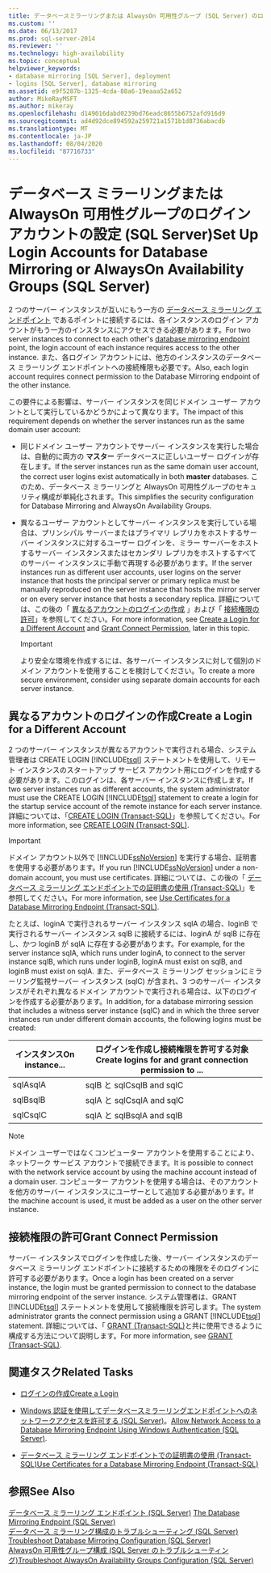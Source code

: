 ```yaml
---
title: データベースミラーリングまたは AlwaysOn 可用性グループ (SQL Server) のログインアカウントを設定します。Microsoft Docs
ms.custom: ''
ms.date: 06/13/2017
ms.prod: sql-server-2014
ms.reviewer: ''
ms.technology: high-availability
ms.topic: conceptual
helpviewer_keywords:
- database mirroring [SQL Server], deployment
- logins [SQL Server], database mirroring
ms.assetid: e9f5287b-1325-4cda-88a6-19eaaa52a652
author: MikeRayMSFT
ms.author: mikeray
ms.openlocfilehash: d149016dabd0239bd76eadc8655b6752afd916d9
ms.sourcegitcommit: ad4d92dce894592a259721a1571b1d8736abacdb
ms.translationtype: MT
ms.contentlocale: ja-JP
ms.lasthandoff: 08/04/2020
ms.locfileid: "87716733"
---
```

# <a name="set-up-login-accounts-for-database-mirroring-or-alwayson-availability-groups-sql-server"></a><span data-ttu-id="8b994-102">データベース ミラーリングまたは AlwaysOn 可用性グループのログイン アカウントの設定 (SQL Server)</span><span class="sxs-lookup"><span data-stu-id="8b994-102">Set Up Login Accounts for Database Mirroring or AlwaysOn Availability Groups (SQL Server)</span></span>
  <span data-ttu-id="8b994-103">2 つのサーバー インスタンスが互いにもう一方の [データベース ミラーリング エンドポイント](the-database-mirroring-endpoint-sql-server.md) であるポイントに接続するには、各インスタンスのログイン アカウントがもう一方のインスタンスにアクセスできる必要があります。</span><span class="sxs-lookup"><span data-stu-id="8b994-103">For two server instances to connect to each other's [database mirroring endpoint](the-database-mirroring-endpoint-sql-server.md) point, the login account of each instance requires access to the other instance.</span></span> <span data-ttu-id="8b994-104">また、各ログイン アカウントには、他方のインスタンスのデータベース ミラーリング エンドポイントへの接続権限も必要です。</span><span class="sxs-lookup"><span data-stu-id="8b994-104">Also, each login account requires connect permission to the Database Mirroring endpoint of the other instance.</span></span>  
  
 <span data-ttu-id="8b994-105">この要件による影響は、サーバー インスタンスを同じドメイン ユーザー アカウントとして実行しているかどうかによって異なります。</span><span class="sxs-lookup"><span data-stu-id="8b994-105">The impact of this requirement depends on whether the server instances run as the same domain user account:</span></span>  
  
-   <span data-ttu-id="8b994-106">同じドメイン ユーザー アカウントでサーバー インスタンスを実行した場合は、自動的に両方の **マスター** データベースに正しいユーザー ログインが存在します。</span><span class="sxs-lookup"><span data-stu-id="8b994-106">If the server instances run as the same domain user account, the correct user logins exist automatically in both **master** databases.</span></span> <span data-ttu-id="8b994-107">このため、データベース ミラーリングと AlwaysOn 可用性グループのセキュリティ構成が単純化されます。</span><span class="sxs-lookup"><span data-stu-id="8b994-107">This simplifies the security configuration for Database Mirroring and AlwaysOn Availability Groups.</span></span>  
  
-   <span data-ttu-id="8b994-108">異なるユーザー アカウントとしてサーバー インスタンスを実行している場合は、プリンシパル サーバーまたはプライマリ レプリカをホストするサーバー インスタンスに対するユーザー ログインを、ミラー サーバーをホストするサーバー インスタンスまたはセカンダリ レプリカをホストするすべてのサーバー インスタンスに手動で再現する必要があります。</span><span class="sxs-lookup"><span data-stu-id="8b994-108">If the server instances run as different user accounts, user logins on the server instance that hosts the principal server or primary replica must be manually reproduced on the server instance that hosts the mirror server or on every server instance that hosts a secondary replica.</span></span> <span data-ttu-id="8b994-109">詳細については、この後の「 [異なるアカウントのログインの作成](#CreateLogin) 」および「 [接続権限の許可](#GrantConnect)」を参照してください。</span><span class="sxs-lookup"><span data-stu-id="8b994-109">For more information, see [Create a Login for a Different Account](#CreateLogin) and [Grant Connect Permission](#GrantConnect), later in this topic.</span></span>  
  
    > [!IMPORTANT]  
    >  <span data-ttu-id="8b994-110">より安全な環境を作成するには、各サーバー インスタンスに対して個別のドメイン アカウントを使用することを検討してください。</span><span class="sxs-lookup"><span data-stu-id="8b994-110">To create a more secure environment, consider using separate domain accounts for each server instance.</span></span>  
  
##  <a name="create-a-login-for-a-different-account"></a><a name="CreateLogin"></a> <span data-ttu-id="8b994-111">異なるアカウントのログインの作成</span><span class="sxs-lookup"><span data-stu-id="8b994-111">Create a Login for a Different Account</span></span>  
 <span data-ttu-id="8b994-112">2 つのサーバー インスタンスが異なるアカウントで実行される場合、システム管理者は CREATE LOGIN [!INCLUDE[tsql](../../includes/tsql-md.md)] ステートメントを使用して、リモート インスタンスのスタートアップ サービス アカウント用にログインを作成する必要があります。このログインは、各サーバー インスタンスに作成します。</span><span class="sxs-lookup"><span data-stu-id="8b994-112">If two server instances run as different accounts, the system administrator must use the CREATE LOGIN [!INCLUDE[tsql](../../includes/tsql-md.md)] statement to create a login for the startup service account of the remote instance for each server instance.</span></span> <span data-ttu-id="8b994-113">詳細については、「[CREATE LOGIN &#40;Transact-SQL&#41;](/sql/t-sql/statements/create-login-transact-sql)」を参照してください。</span><span class="sxs-lookup"><span data-stu-id="8b994-113">For more information, see [CREATE LOGIN &#40;Transact-SQL&#41;](/sql/t-sql/statements/create-login-transact-sql).</span></span>  
  
> [!IMPORTANT]  
>  <span data-ttu-id="8b994-114">ドメイン アカウント以外で [!INCLUDE[ssNoVersion](../../includes/ssnoversion-md.md)] を実行する場合、証明書を使用する必要があります。</span><span class="sxs-lookup"><span data-stu-id="8b994-114">If you run [!INCLUDE[ssNoVersion](../../includes/ssnoversion-md.md)] under a non-domain account, you must use certificates.</span></span> <span data-ttu-id="8b994-115">詳細については、この後の「 [データベース ミラーリング エンドポイントでの証明書の使用 &#40;Transact-SQL&#41;](use-certificates-for-a-database-mirroring-endpoint-transact-sql.md)」を参照してください。</span><span class="sxs-lookup"><span data-stu-id="8b994-115">For more information, see [Use Certificates for a Database Mirroring Endpoint &#40;Transact-SQL&#41;](use-certificates-for-a-database-mirroring-endpoint-transact-sql.md).</span></span>  
  
 <span data-ttu-id="8b994-116">たとえば、loginA で実行されるサーバー インスタンス sqlA の場合、loginB で実行されるサーバー インスタンス sqlB に接続するには、loginA が sqlB に存在し、かつ loginB が sqlA に存在する必要があります。</span><span class="sxs-lookup"><span data-stu-id="8b994-116">For example, for the server instance sqlA, which runs under loginA, to connect to the server instance sqlB, which runs under loginB, loginA must exist on sqlB, and loginB must exist on sqlA.</span></span> <span data-ttu-id="8b994-117">また、データベース ミラーリング セッションにミラーリング監視サーバー インスタンス (sqlC) が含まれ、3 つのサーバー インスタンスがそれぞれ異なるドメイン アカウントで実行される場合は、以下のログインを作成する必要があります。</span><span class="sxs-lookup"><span data-stu-id="8b994-117">In addition, for a database mirroring session that includes a witness server instance (sqlC) and in which the three server instances run under different domain accounts, the following logins must be created:</span></span>  
  
|<span data-ttu-id="8b994-118">インスタンス</span><span class="sxs-lookup"><span data-stu-id="8b994-118">On instance...</span></span>|<span data-ttu-id="8b994-119">ログインを作成し接続権限を許可する対象</span><span class="sxs-lookup"><span data-stu-id="8b994-119">Create logins for and grant connection permission to ...</span></span>|  
|--------------------|--------------------------------------------------------------|  
|<span data-ttu-id="8b994-120">sqlA</span><span class="sxs-lookup"><span data-stu-id="8b994-120">sqlA</span></span>|<span data-ttu-id="8b994-121">sqlB と sqlC</span><span class="sxs-lookup"><span data-stu-id="8b994-121">sqlB and sqlC</span></span>|  
|<span data-ttu-id="8b994-122">sqlB</span><span class="sxs-lookup"><span data-stu-id="8b994-122">sqlB</span></span>|<span data-ttu-id="8b994-123">sqlA と sqlC</span><span class="sxs-lookup"><span data-stu-id="8b994-123">sqlA and sqlC</span></span>|  
|<span data-ttu-id="8b994-124">sqlC</span><span class="sxs-lookup"><span data-stu-id="8b994-124">sqlC</span></span>|<span data-ttu-id="8b994-125">sqlA と sqlB</span><span class="sxs-lookup"><span data-stu-id="8b994-125">sqlA and sqlB</span></span>|  
  
> [!NOTE]  
>  <span data-ttu-id="8b994-126">ドメイン ユーザーではなくコンピューター アカウントを使用することにより、ネットワーク サービス アカウントで接続できます。</span><span class="sxs-lookup"><span data-stu-id="8b994-126">It is possible to connect with the network service account by using the machine account instead of a domain user.</span></span> <span data-ttu-id="8b994-127">コンピューター アカウントを使用する場合は、そのアカウントを他方のサーバー インスタンスにユーザーとして追加する必要があります。</span><span class="sxs-lookup"><span data-stu-id="8b994-127">If the machine account is used, it must be added as a user on the other server instance.</span></span>  
  
##  <a name="grant-connect-permission"></a><a name="GrantConnect"></a> <span data-ttu-id="8b994-128">接続権限の許可</span><span class="sxs-lookup"><span data-stu-id="8b994-128">Grant Connect Permission</span></span>  
 <span data-ttu-id="8b994-129">サーバー インスタンスでログインを作成した後、サーバー インスタンスのデータベース ミラーリング エンドポイントに接続するための権限をそのログインに許可する必要があります。</span><span class="sxs-lookup"><span data-stu-id="8b994-129">Once a login has been created on a server instance, the login must be granted permission to connect to the database mirroring endpoint of the server instance.</span></span> <span data-ttu-id="8b994-130">システム管理者は、GRANT [!INCLUDE[tsql](../../includes/tsql-md.md)] ステートメントを使用して接続権限を許可します。</span><span class="sxs-lookup"><span data-stu-id="8b994-130">The system administrator grants the connect permission using a GRANT [!INCLUDE[tsql](../../includes/tsql-md.md)] statement.</span></span> <span data-ttu-id="8b994-131">詳細については、「 [GRANT &#40;Transact-SQL&#41;](/sql/t-sql/statements/grant-transact-sql)と共に使用できるように構成する方法について説明します。</span><span class="sxs-lookup"><span data-stu-id="8b994-131">For more information, see [GRANT &#40;Transact-SQL&#41;](/sql/t-sql/statements/grant-transact-sql).</span></span>  
  
##  <a name="related-tasks"></a><a name="RelatedTasks"></a> <span data-ttu-id="8b994-132">関連タスク</span><span class="sxs-lookup"><span data-stu-id="8b994-132">Related Tasks</span></span>  
  
-   [<span data-ttu-id="8b994-133">ログインの作成</span><span class="sxs-lookup"><span data-stu-id="8b994-133">Create a Login</span></span>](../../relational-databases/security/authentication-access/create-a-login.md)  
  
-   <span data-ttu-id="8b994-134">[Windows 認証を使用してデータベースミラーリングエンドポイントへのネットワークアクセスを許可する &#40;SQL Server&#41;](../database-mirroring-allow-network-access-windows-authentication.md)。</span><span class="sxs-lookup"><span data-stu-id="8b994-134">[Allow Network Access to a Database Mirroring Endpoint Using Windows Authentication &#40;SQL Server&#41;](../database-mirroring-allow-network-access-windows-authentication.md).</span></span>  
  
-   [<span data-ttu-id="8b994-135">データベース ミラーリング エンドポイントでの証明書の使用 &#40;Transact-SQL&#41;</span><span class="sxs-lookup"><span data-stu-id="8b994-135">Use Certificates for a Database Mirroring Endpoint &#40;Transact-SQL&#41;</span></span>](use-certificates-for-a-database-mirroring-endpoint-transact-sql.md)  
  
## <a name="see-also"></a><span data-ttu-id="8b994-136">参照</span><span class="sxs-lookup"><span data-stu-id="8b994-136">See Also</span></span>  
 <span data-ttu-id="8b994-137">[データベース ミラーリング エンドポイント &#40;SQL Server&#41;](the-database-mirroring-endpoint-sql-server.md) </span><span class="sxs-lookup"><span data-stu-id="8b994-137">[The Database Mirroring Endpoint &#40;SQL Server&#41;](the-database-mirroring-endpoint-sql-server.md) </span></span>  
 <span data-ttu-id="8b994-138">[データベース ミラーリング構成のトラブルシューティング &#40;SQL Server&#41;](troubleshoot-database-mirroring-configuration-sql-server.md) </span><span class="sxs-lookup"><span data-stu-id="8b994-138">[Troubleshoot Database Mirroring Configuration &#40;SQL Server&#41;](troubleshoot-database-mirroring-configuration-sql-server.md) </span></span>  
 [<span data-ttu-id="8b994-139">AlwaysOn 可用性グループ構成 &#40;SQL Server のトラブルシューティング&#41;</span><span class="sxs-lookup"><span data-stu-id="8b994-139">Troubleshoot AlwaysOn Availability Groups Configuration &#40;SQL Server&#41;</span></span>](../availability-groups/windows/troubleshoot-always-on-availability-groups-configuration-sql-server.md)  
  
  
